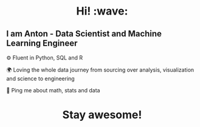 <h1 align='center'> 
Hi! :wave:
</h1>

## I am Anton - Data Scientist and Machine Learning Engineer

⚙️ Fluent in Python, SQL and R

🌍 Loving the whole data journey from sourcing over analysis, visualization and science to engineering

💬 Ping me about math, stats and data

<h1 align='center'> 
Stay awesome!
</h1>
